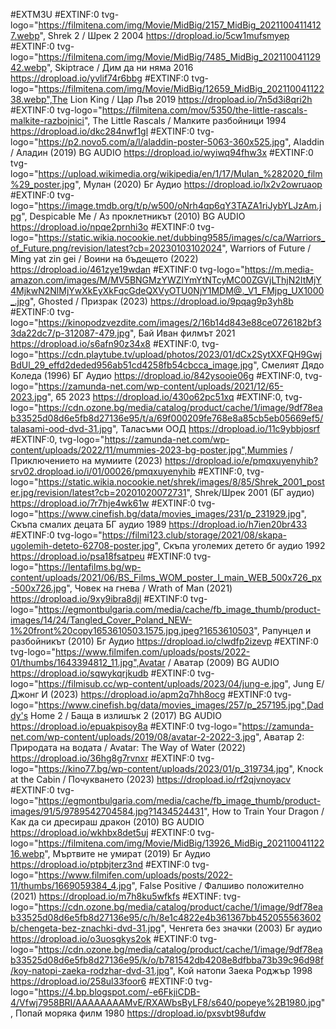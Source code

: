 #EXTM3U
#EXTINF:0 tvg-logo="https://filmitena.com/img/Movie/MidBig/2157_MidBig_20211004114127.webp", Shrek 2 / Шрек 2 2004
https://dropload.io/5cw1mufsmyep
#EXTINF:0 tvg-logo="https://filmitena.com/img/Movie/MidBig/7485_MidBig_20211004112942.webp", Skiptrace / Дим да ни няма 2016
https://dropload.io/yvlif74r6bbg
#EXTINF:0 tvg-logo="https://filmitena.com/img/Movie/MidBig/12659_MidBig_20211004112238.webp",The Lion King / Цар Лъв 2019
https://dropload.io/7n5d3i8qri2h
#EXTINF:0 tvg-logo="https://filmitena.com/mov/5350/the-little-rascals-malkite-razbojnici", The Little Rascals / Малките разбойници 1994
https://dropload.io/dkc284nwf1gl
#EXTINF:0 tvg-logo="https://p2.novo5.com/a/l/aladdin-poster-5063-360x525.jpg", Aladdin / Аладин (2019) BG AUDIO
https://dropload.io/wyiwq94fhw3x
#EXTINF:0 tvg-logo="https://upload.wikimedia.org/wikipedia/en/1/17/Mulan_%282020_film%29_poster.jpg", Мулан (2020) Бг Аудио
https://dropload.io/lx2v2owruaop
#EXTINF:0 tvg-logo="https://image.tmdb.org/t/p/w500/oNrh4qp6qY3TAZA1riJybYLJzAm.jpg", Despicable Me / Аз проклетникът (2010) BG AUDIO
https://dropload.io/npqe2prnhi3o
#EXTINF:0 tvg-logo="https://static.wikia.nocookie.net/dubbing9585/images/c/ca/Warriors_of_Future.png/revision/latest?cb=20230103102024", Warriors of Future / Ming yat zin gei / Воини на бъдещето (2022)
https://dropload.io/461zye19wdan
#EXTINF:0 tvg-logo="https://m.media-amazon.com/images/M/MV5BNGMzYWZlYmYtNTcyMC00ZGVjLThjN2ItMjY4MjkwN2NlMjYwXkEyXkFqcGdeQXVyOTU0NjY1MDM@._V1_FMjpg_UX1000_.jpg", Ghosted / Призрак (2023)
https://dropload.io/9pqag9p3yh8b
#EXTINF:0 tvg-logo="https://kinopodzvezdite.com/images/2/16b14d843e88ce0726182bf33da22dc7/p-312087-479.jpg", Бай Иван филмът 2021 
https://dropload.io/s6afn90z34x8
#EXTINF:0, tvg-logo="https://cdn.playtube.tv/upload/photos/2023/01/dCx2SytXXFQH9GwjBdUl_29_effd2deded956ab51cd4258fb54cbcca_image.jpg", Смелият Дядо Коледа (1996) БГ Аудио
https://dropload.io/842ysooie06g
#EXTINF:0, tvg-logo="https://zamunda-net.com/wp-content/uploads/2021/12/65-2023.jpg", 65 2023
https://dropload.io/430o62pc51xq
#EXTINF:0, tvg-logo="https://cdn.ozone.bg/media/catalog/product/cache/1/image/9df78eab33525d08d6e5fb8d27136e95/t/a/69f000209fe768e8a85cb5eb05669ef5/talasami-ood-dvd-31.jpg", Таласъми ООД
https://dropload.io/11c9ybbjosrf
#EXTINF:0, tvg-logo="https://zamunda-net.com/wp-content/uploads/2022/11/mummies-2023-bg-poster.jpg",Mummies / Приключението на мумиите (2023) 
https://dropload.io/e/pmqxuyenyhib?srv02.dropload.io/i/01/00026/pmqxuyenyhib
#EXTINF:0, tvg-logo="https://static.wikia.nocookie.net/shrek/images/8/85/Shrek_2001_poster.jpg/revision/latest?cb=20201020072731", Shrek/Шрек 2001 (БГ аудио)
https://dropload.io/7r7hje4wk61w
#EXTINF:0 tvg-logo="https://www.cinefish.bg/data/movies_images/231/p_231929.jpg", Скъпа смалих децата БГ аудио 1989
https://dropload.io/h7ien20br433
#EXTINF:0 tvg-logo="https://filmi123.club/storage/2021/08/skapa-ugolemih-deteto-62708-poster.jpg", Скъпа уголемих детето бг аудио 1992
https://dropload.io/psa18fsatpeu
#EXTINF:0 tvg-logo="https://lentafilms.bg/wp-content/uploads/2021/06/BS_Films_WOM_poster_I_main_WEB_500x726_px-500x726.jpg", Човек на гнева / Wrath of Man (2021)
https://dropload.io/9xy9ibra8djl
#EXTINF:0 tvg-logo="https://egmontbulgaria.com/media/cache/fb_image_thumb/product-images/14/24/Tangled_Cover_Poland_NEW-1%20front%20copy1653610503.1575.jpg.jpeg?1653610503", Рапунцел и разбойникът (2010) Бг Аудио
https://dropload.io/clwdfp2izevp
#EXTINF:0 tvg-logo="https://www.filmifen.com/uploads/posts/2022-01/thumbs/1643394812_11.jpg",Avatar / Аватар (2009) BG AUDIO
https://dropload.io/sqwykqrjkudb
#EXTINF:0 tvg-logo="https://filmisub.cc/wp-content/uploads/2023/04/jung-e.jpg", Jung E/Джонг И (2023) 
https://dropload.io/apm2q7hh8ocg
#EXTINF:0 tvg-logo="https://www.cinefish.bg/data/movies_images/257/p_257195.jpg",Daddy's Home 2 / Баща в излишък 2 (2017) BG AUDIO
https://dropload.io/epuakpisoy8a
#EXTINF:0 tvg-logo="https://zamunda-net.com/wp-content/uploads/2019/08/avatar-2-2022-3.jpg", Аватар 2: Природата на водата / Avatar: The Way of Water (2022)
https://dropload.io/36hg8g7rvnxr
#EXTINF:0 tvg-logo="https://kino77.bg/wp-content/uploads/2023/01/p_319734.jpg", Knock at the Cabin / Почукването (2023)
https://dropload.io/rf2qjvnoyacv
#EXTINF:0 tvg-logo="https://egmontbulgaria.com/media/cache/fb_image_thumb/product-images/91/5/9789542704584.jpg?1434524431", How to Train Your Dragon / Как да си дресираш дракон (2010) BG AUDIO
https://dropload.io/wkhbx8det5uj
#EXTINF:0 tvg-logo="https://filmitena.com/img/Movie/MidBig/13926_MidBig_20211004112216.webp", Мъртвите не умират (2019) Бг Аудио
https://dropload.io/ptpbjterz3nd
#EXTINF:0 tvg-logo="https://www.filmifen.com/uploads/posts/2022-11/thumbs/1669059384_4.jpg", False Positive / Фалшиво положително (2021)
https://dropload.io/m7h8ku5wfkfs
#EXTINF: tvg-logo="https://cdn.ozone.bg/media/catalog/product/cache/1/image/9df78eab33525d08d6e5fb8d27136e95/c/h/8e1c4822e4b361367bb452055563602b/chengeta-bez-znachki-dvd-31.jpg", Ченгета без значки (2003) Бг аудио
https://dropload.io/o3uosgkys2ok
#EXTINF:0 tvg-logo="https://cdn.ozone.bg/media/catalog/product/cache/1/image/9df78eab33525d08d6e5fb8d27136e95/k/o/b781542db4208e8dfbba73b39c96d98f/koy-natopi-zaeka-rodzhar-dvd-31.jpg", Кой натопи Заека Роджър 1998
https://dropload.io/258ul33foor6
#EXTINF:0 tvg-logo="https://4.bp.blogspot.com/-e6FkjiCDB-4/Vfwj7958BRI/AAAAAAAAMvE/RXAWbsByLF8/s640/popeye%2B1980.jpg", Попай моряка филм 1980
https://dropload.io/pxsvbt98ufdw






















